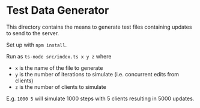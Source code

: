 # Test Data Generator

This directory contains the means to generate test files containing updates to send to the server.

Set up with `npm install`.

Run as `ts-node src/index.ts x y z` where

- `x` is the name of the file to generate
- `y` is the number of iterations to simulate (i.e. concurrent edits from clients)
- `z` is the number of clients to simulate

E.g. `1000 5` will simulate 1000 steps with 5 clients resulting in 5000 updates.
